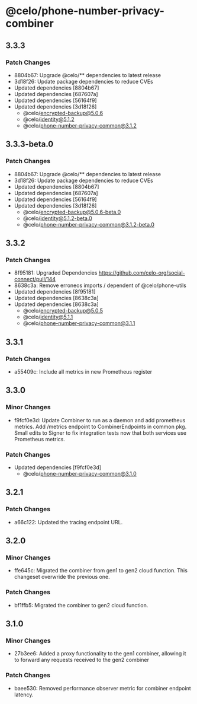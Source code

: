 # @celo/phone-number-privacy-combiner

## 3.3.3

### Patch Changes

- 8804b67: Upgrade @celo/\*\* dependencies to latest release
- 3d18f26: Update package dependencies to reduce CVEs
- Updated dependencies [8804b67]
- Updated dependencies [687607a]
- Updated dependencies [56164f9]
- Updated dependencies [3d18f26]
  - @celo/encrypted-backup@5.0.6
  - @celo/identity@5.1.2
  - @celo/phone-number-privacy-common@3.1.2

## 3.3.3-beta.0

### Patch Changes

- 8804b67: Upgrade @celo/\*\* dependencies to latest release
- 3d18f26: Update package dependencies to reduce CVEs
- Updated dependencies [8804b67]
- Updated dependencies [687607a]
- Updated dependencies [56164f9]
- Updated dependencies [3d18f26]
  - @celo/encrypted-backup@5.0.6-beta.0
  - @celo/identity@5.1.2-beta.0
  - @celo/phone-number-privacy-common@3.1.2-beta.0

## 3.3.2

### Patch Changes

- 8f95181: Upgraded Dependencies https://github.com/celo-org/social-connect/pull/144
- 8638c3a: Remove erroneos imports / dependent of @celo/phone-utils
- Updated dependencies [8f95181]
- Updated dependencies [8638c3a]
- Updated dependencies [8638c3a]
  - @celo/encrypted-backup@5.0.5
  - @celo/identity@5.1.1
  - @celo/phone-number-privacy-common@3.1.1

## 3.3.1

### Patch Changes

- a55409c: Include all metrics in new Prometheus register

## 3.3.0

### Minor Changes

- f9fcf0e3d: Update Combiner to run as a daemon and add prometheus metrics. Add /metrics endpoint to CombinerEndpoints in common pkg. Small edits to Signer to fix integration tests now that both services use Prometheus metrics.

### Patch Changes

- Updated dependencies [f9fcf0e3d]
  - @celo/phone-number-privacy-common@3.1.0

## 3.2.1

### Patch Changes

- a66c122: Updated the tracing endpoint URL.

## 3.2.0

### Minor Changes

- ffe645c: Migrated the combiner from gen1 to gen2 cloud function. This changeset overwride the previous one.

### Patch Changes

- bf1ffb5: Migrated the combiner to gen2 cloud function.

## 3.1.0

### Minor Changes

- 27b3ee6: Added a proxy functionality to the gen1 combiner, allowing it to forward any requests received to the gen2 combiner

### Patch Changes

- baee530: Removed performance observer metric for combiner endpoint latency.
